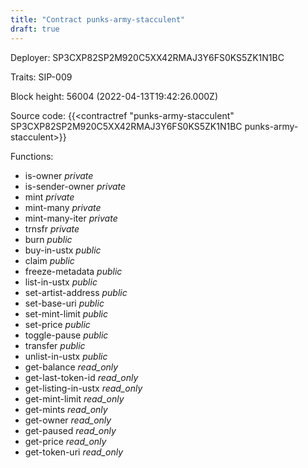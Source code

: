 ```yaml
---
title: "Contract punks-army-stacculent"
draft: true
---
```

Deployer: SP3CXP82SP2M920C5XX42RMAJ3Y6FS0KS5ZK1N1BC

Traits:
SIP-009 



Block height: 56004 (2022-04-13T19:42:26.000Z)

Source code: {{<contractref "punks-army-stacculent" SP3CXP82SP2M920C5XX42RMAJ3Y6FS0KS5ZK1N1BC punks-army-stacculent>}}

Functions:

* is-owner _private_
* is-sender-owner _private_
* mint _private_
* mint-many _private_
* mint-many-iter _private_
* trnsfr _private_
* burn _public_
* buy-in-ustx _public_
* claim _public_
* freeze-metadata _public_
* list-in-ustx _public_
* set-artist-address _public_
* set-base-uri _public_
* set-mint-limit _public_
* set-price _public_
* toggle-pause _public_
* transfer _public_
* unlist-in-ustx _public_
* get-balance _read_only_
* get-last-token-id _read_only_
* get-listing-in-ustx _read_only_
* get-mint-limit _read_only_
* get-mints _read_only_
* get-owner _read_only_
* get-paused _read_only_
* get-price _read_only_
* get-token-uri _read_only_
